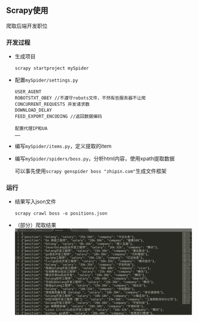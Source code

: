 ## Scrapy使用
爬取后端开发职位


### 开发过程
- 生成项目
    ```
    scrapy startproject mySpider
    ```
- 配置`mySpider/settings.py`
    ```
    USER_AGENT 
    ROBOTSTXT_OBEY //不遵守robots文件，不然有些服务器不让爬
    CONCURRENT_REQUESTS 并发请求数
    DOWNLOAD_DELAY 
    FEED_EXPORT_ENCODING //返回数据编码
    
    配置代理IP和UA
    ……
    ```
- 编写`mySpider/items.py`，定义提取的item
- 编写`mySpider/spiders/boss.py`，分析html内容，使用xpath提取数据
    
    可以事先使用`scrapy genspider boss "zhipin.com"`生成文件框架

### 运行
- 结果写入json文件
    ```
    scrapy crawl boss -o positions.json
    ```
- （部分）爬取结果
![数据截图](./data-screenshot.png)